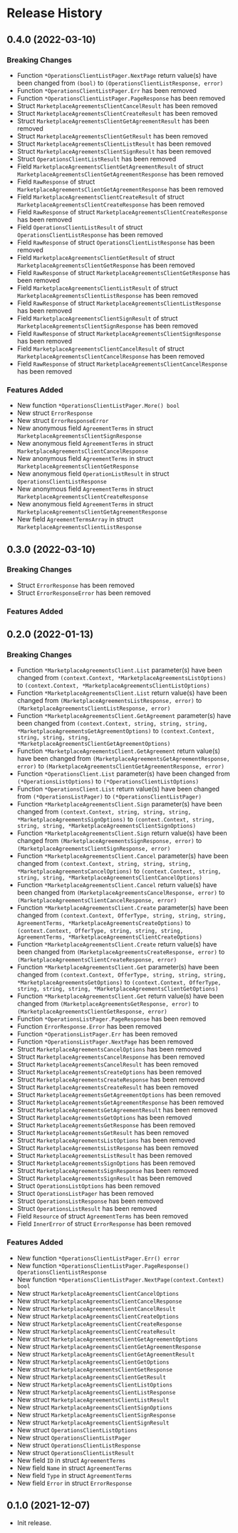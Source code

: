 # Release History

## 0.4.0 (2022-03-10)
### Breaking Changes

- Function `*OperationsClientListPager.NextPage` return value(s) have been changed from `(bool)` to `(OperationsClientListResponse, error)`
- Function `*OperationsClientListPager.Err` has been removed
- Function `*OperationsClientListPager.PageResponse` has been removed
- Struct `MarketplaceAgreementsClientCancelResult` has been removed
- Struct `MarketplaceAgreementsClientCreateResult` has been removed
- Struct `MarketplaceAgreementsClientGetAgreementResult` has been removed
- Struct `MarketplaceAgreementsClientGetResult` has been removed
- Struct `MarketplaceAgreementsClientListResult` has been removed
- Struct `MarketplaceAgreementsClientSignResult` has been removed
- Struct `OperationsClientListResult` has been removed
- Field `MarketplaceAgreementsClientGetAgreementResult` of struct `MarketplaceAgreementsClientGetAgreementResponse` has been removed
- Field `RawResponse` of struct `MarketplaceAgreementsClientGetAgreementResponse` has been removed
- Field `MarketplaceAgreementsClientCreateResult` of struct `MarketplaceAgreementsClientCreateResponse` has been removed
- Field `RawResponse` of struct `MarketplaceAgreementsClientCreateResponse` has been removed
- Field `OperationsClientListResult` of struct `OperationsClientListResponse` has been removed
- Field `RawResponse` of struct `OperationsClientListResponse` has been removed
- Field `MarketplaceAgreementsClientGetResult` of struct `MarketplaceAgreementsClientGetResponse` has been removed
- Field `RawResponse` of struct `MarketplaceAgreementsClientGetResponse` has been removed
- Field `MarketplaceAgreementsClientListResult` of struct `MarketplaceAgreementsClientListResponse` has been removed
- Field `RawResponse` of struct `MarketplaceAgreementsClientListResponse` has been removed
- Field `MarketplaceAgreementsClientSignResult` of struct `MarketplaceAgreementsClientSignResponse` has been removed
- Field `RawResponse` of struct `MarketplaceAgreementsClientSignResponse` has been removed
- Field `MarketplaceAgreementsClientCancelResult` of struct `MarketplaceAgreementsClientCancelResponse` has been removed
- Field `RawResponse` of struct `MarketplaceAgreementsClientCancelResponse` has been removed

### Features Added

- New function `*OperationsClientListPager.More() bool`
- New struct `ErrorResponse`
- New struct `ErrorResponseError`
- New anonymous field `AgreementTerms` in struct `MarketplaceAgreementsClientSignResponse`
- New anonymous field `AgreementTerms` in struct `MarketplaceAgreementsClientCancelResponse`
- New anonymous field `AgreementTerms` in struct `MarketplaceAgreementsClientGetResponse`
- New anonymous field `OperationListResult` in struct `OperationsClientListResponse`
- New anonymous field `AgreementTerms` in struct `MarketplaceAgreementsClientCreateResponse`
- New anonymous field `AgreementTerms` in struct `MarketplaceAgreementsClientGetAgreementResponse`
- New field `AgreementTermsArray` in struct `MarketplaceAgreementsClientListResponse`


## 0.3.0 (2022-03-10)
### Breaking Changes

- Struct `ErrorResponse` has been removed
- Struct `ErrorResponseError` has been removed

### Features Added



## 0.2.0 (2022-01-13)
### Breaking Changes

- Function `*MarketplaceAgreementsClient.List` parameter(s) have been changed from `(context.Context, *MarketplaceAgreementsListOptions)` to `(context.Context, *MarketplaceAgreementsClientListOptions)`
- Function `*MarketplaceAgreementsClient.List` return value(s) have been changed from `(MarketplaceAgreementsListResponse, error)` to `(MarketplaceAgreementsClientListResponse, error)`
- Function `*MarketplaceAgreementsClient.GetAgreement` parameter(s) have been changed from `(context.Context, string, string, string, *MarketplaceAgreementsGetAgreementOptions)` to `(context.Context, string, string, string, *MarketplaceAgreementsClientGetAgreementOptions)`
- Function `*MarketplaceAgreementsClient.GetAgreement` return value(s) have been changed from `(MarketplaceAgreementsGetAgreementResponse, error)` to `(MarketplaceAgreementsClientGetAgreementResponse, error)`
- Function `*OperationsClient.List` parameter(s) have been changed from `(*OperationsListOptions)` to `(*OperationsClientListOptions)`
- Function `*OperationsClient.List` return value(s) have been changed from `(*OperationsListPager)` to `(*OperationsClientListPager)`
- Function `*MarketplaceAgreementsClient.Sign` parameter(s) have been changed from `(context.Context, string, string, string, *MarketplaceAgreementsSignOptions)` to `(context.Context, string, string, string, *MarketplaceAgreementsClientSignOptions)`
- Function `*MarketplaceAgreementsClient.Sign` return value(s) have been changed from `(MarketplaceAgreementsSignResponse, error)` to `(MarketplaceAgreementsClientSignResponse, error)`
- Function `*MarketplaceAgreementsClient.Cancel` parameter(s) have been changed from `(context.Context, string, string, string, *MarketplaceAgreementsCancelOptions)` to `(context.Context, string, string, string, *MarketplaceAgreementsClientCancelOptions)`
- Function `*MarketplaceAgreementsClient.Cancel` return value(s) have been changed from `(MarketplaceAgreementsCancelResponse, error)` to `(MarketplaceAgreementsClientCancelResponse, error)`
- Function `*MarketplaceAgreementsClient.Create` parameter(s) have been changed from `(context.Context, OfferType, string, string, string, AgreementTerms, *MarketplaceAgreementsCreateOptions)` to `(context.Context, OfferType, string, string, string, AgreementTerms, *MarketplaceAgreementsClientCreateOptions)`
- Function `*MarketplaceAgreementsClient.Create` return value(s) have been changed from `(MarketplaceAgreementsCreateResponse, error)` to `(MarketplaceAgreementsClientCreateResponse, error)`
- Function `*MarketplaceAgreementsClient.Get` parameter(s) have been changed from `(context.Context, OfferType, string, string, string, *MarketplaceAgreementsGetOptions)` to `(context.Context, OfferType, string, string, string, *MarketplaceAgreementsClientGetOptions)`
- Function `*MarketplaceAgreementsClient.Get` return value(s) have been changed from `(MarketplaceAgreementsGetResponse, error)` to `(MarketplaceAgreementsClientGetResponse, error)`
- Function `*OperationsListPager.PageResponse` has been removed
- Function `ErrorResponse.Error` has been removed
- Function `*OperationsListPager.Err` has been removed
- Function `*OperationsListPager.NextPage` has been removed
- Struct `MarketplaceAgreementsCancelOptions` has been removed
- Struct `MarketplaceAgreementsCancelResponse` has been removed
- Struct `MarketplaceAgreementsCancelResult` has been removed
- Struct `MarketplaceAgreementsCreateOptions` has been removed
- Struct `MarketplaceAgreementsCreateResponse` has been removed
- Struct `MarketplaceAgreementsCreateResult` has been removed
- Struct `MarketplaceAgreementsGetAgreementOptions` has been removed
- Struct `MarketplaceAgreementsGetAgreementResponse` has been removed
- Struct `MarketplaceAgreementsGetAgreementResult` has been removed
- Struct `MarketplaceAgreementsGetOptions` has been removed
- Struct `MarketplaceAgreementsGetResponse` has been removed
- Struct `MarketplaceAgreementsGetResult` has been removed
- Struct `MarketplaceAgreementsListOptions` has been removed
- Struct `MarketplaceAgreementsListResponse` has been removed
- Struct `MarketplaceAgreementsListResult` has been removed
- Struct `MarketplaceAgreementsSignOptions` has been removed
- Struct `MarketplaceAgreementsSignResponse` has been removed
- Struct `MarketplaceAgreementsSignResult` has been removed
- Struct `OperationsListOptions` has been removed
- Struct `OperationsListPager` has been removed
- Struct `OperationsListResponse` has been removed
- Struct `OperationsListResult` has been removed
- Field `Resource` of struct `AgreementTerms` has been removed
- Field `InnerError` of struct `ErrorResponse` has been removed

### Features Added

- New function `*OperationsClientListPager.Err() error`
- New function `*OperationsClientListPager.PageResponse() OperationsClientListResponse`
- New function `*OperationsClientListPager.NextPage(context.Context) bool`
- New struct `MarketplaceAgreementsClientCancelOptions`
- New struct `MarketplaceAgreementsClientCancelResponse`
- New struct `MarketplaceAgreementsClientCancelResult`
- New struct `MarketplaceAgreementsClientCreateOptions`
- New struct `MarketplaceAgreementsClientCreateResponse`
- New struct `MarketplaceAgreementsClientCreateResult`
- New struct `MarketplaceAgreementsClientGetAgreementOptions`
- New struct `MarketplaceAgreementsClientGetAgreementResponse`
- New struct `MarketplaceAgreementsClientGetAgreementResult`
- New struct `MarketplaceAgreementsClientGetOptions`
- New struct `MarketplaceAgreementsClientGetResponse`
- New struct `MarketplaceAgreementsClientGetResult`
- New struct `MarketplaceAgreementsClientListOptions`
- New struct `MarketplaceAgreementsClientListResponse`
- New struct `MarketplaceAgreementsClientListResult`
- New struct `MarketplaceAgreementsClientSignOptions`
- New struct `MarketplaceAgreementsClientSignResponse`
- New struct `MarketplaceAgreementsClientSignResult`
- New struct `OperationsClientListOptions`
- New struct `OperationsClientListPager`
- New struct `OperationsClientListResponse`
- New struct `OperationsClientListResult`
- New field `ID` in struct `AgreementTerms`
- New field `Name` in struct `AgreementTerms`
- New field `Type` in struct `AgreementTerms`
- New field `Error` in struct `ErrorResponse`


## 0.1.0 (2021-12-07)

- Init release.